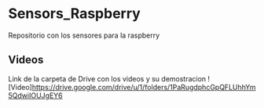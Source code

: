 # Sensors_Raspberry
Repositorio con los sensores para la raspberry

## Videos
Link de la carpeta de Drive con los videos y su demostracion
![Video]https://drive.google.com/drive/u/1/folders/1PaRugdphcGpQFLUhhYm5QdwiIOUJgEY6
